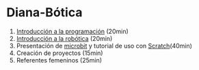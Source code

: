 # Diana-Bótica

1. [Introducción a la programación](./IniciacionProgramacion.md) (20min) 
1. [Introducción a la robótica](./IniciacionRobotica.md) (20min)
1. Presentación de [microbit](./microbit.md) y tutorial de uso con [Scratch](./Scratch.md)(40min)
1. Creación de proyectos (15min)
1. Referentes femeninos (25min)
